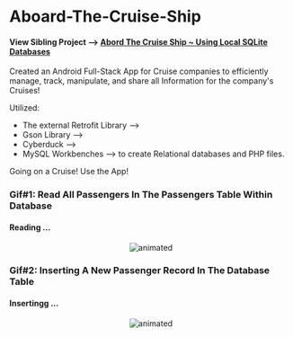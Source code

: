 # Aboard-The-Cruise-Ship
#### View Sibling Project --> [Abord The Cruise Ship ~ Using Local SQLite Databases](https://github.com/MuhammadMoeezKhan/Aboard-The-Cruise-Ship_Local)


Created an Android Full-Stack App for Cruise companies to efficiently manage, track, manipulate, and share all Information for the company's Cruises!

Utilized:
- The external Retrofit Library -->  
- Gson Library --> 
- Cyberduck --> 
- MySQL Workbenches --> to create Relational databases and PHP files.


Going on a Cruise! Use the App!


### Gif#1: Read All Passengers In The Passengers Table Within Database
#### Reading ...
<p align="center">
  <img src="http://g.recordit.co/H2149G4Nsf.gif" alt="animated" />
</p>

### Gif#2: Inserting A New Passenger Record In The Database Table
#### Insertingg ...
<p align="center">
  <img src="http://g.recordit.co/H2149G4Nsf.gif" alt="animated" />
</p>
